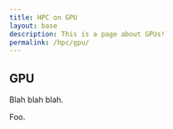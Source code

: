 ```yaml
---
title: HPC on GPU
layout: base
description: This is a page about GPUs!
permalink: /hpc/gpu/
---
```


## GPU

Blah blah blah.

Foo.
